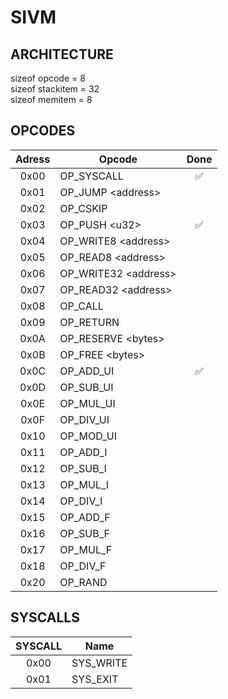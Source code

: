 # SIVM
## ARCHITECTURE

sizeof opcode = 8<br />
sizeof stackitem = 32<br />
sizeof memitem = 8

## OPCODES
| Adress | Opcode                | Done |
|:------:|-----------------------|:----:|
|  0x00  | OP_SYSCALL            |  ✅   |
|  0x01  | OP_JUMP \<address>    |      |
|  0x02  | OP_CSKIP              |      |
|  0x03  | OP_PUSH \<u32>        |  ✅   |
|  0x04  | OP_WRITE8 \<address>  |      |
|  0x05  | OP_READ8 \<address>   |      |
|  0x06  | OP_WRITE32 \<address> |      |
|  0x07  | OP_READ32 \<address>  |      |
|  0x08  | OP_CALL               |      |
|  0x09  | OP_RETURN             |      |
|  0x0A  | OP_RESERVE \<bytes>   |      |
|  0x0B  | OP_FREE \<bytes>      |      |
|  0x0C  | OP_ADD_UI             |  ✅   |
|  0x0D  | OP_SUB_UI             |      |
|  0x0E  | OP_MUL_UI             |      |
|  0x0F  | OP_DIV_UI             |      |
|  0x10  | OP_MOD_UI             |      |
|  0x11  | OP_ADD_I              |      |
|  0x12  | OP_SUB_I              |      |
|  0x13  | OP_MUL_I              |      |
|  0x14  | OP_DIV_I              |      |
|  0x15  | OP_ADD_F              |      |
|  0x16  | OP_SUB_F              |      |
|  0x17  | OP_MUL_F              |      |
|  0x18  | OP_DIV_F              |      |
|  0x20  | OP_RAND               |      |


## SYSCALLS
| SYSCALL | Name      |
|:-------:|-----------|
|  0x00   | SYS_WRITE | 
|  0x01   | SYS_EXIT  |